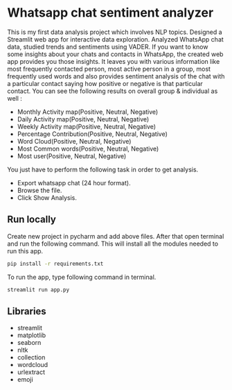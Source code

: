
# Whatsapp chat sentiment analyzer

This is my first data analysis project which involves NLP topics. Designed a Streamlit web app for interactive data exploration. Analyzed WhatsApp chat data, studied trends and sentiments using VADER. If you want to know some insights about your chats and contacts in WhatsApp, the created web app provides you those insights. It leaves you with various information like most frequently contacted person, most active person in a group, most frequently used words and also provides sentiment analysis of the chat with a particular contact saying how positive or negative is that particular contact.
You can see the following results on overall group & individual as well :

- Monthly Activity map(Positive, Neutral, Negative)
- Daily Activity map(Positive, Neutral, Negative)
- Weekly Activity map(Positive, Neutral, Negative)
- Percentage Contribution(Positive, Neutral, Negative)
- Word Cloud(Positive, Neutral, Negative)
- Most Common words(Positive, Neutral, Negative)
- Most user(Positive, Neutral, Negative)

You just have to perform the following task in order to get analysis.
- Export whatsapp chat (24 hour format).
- Browse the file.
- Click Show Analysis.


## Run locally

Create new project in pycharm and add above files. After that open terminal and run the following command. This will install all the modules needed to run this app. 

```bash
pip install -r requirements.txt
```

To run the app, type following command in terminal. 
```bash
streamlit run app.py
```

## Libraries

- streamlit
- matplotlib
- seaborn
- nltk
- collection
- wordcloud
- urlextract
- emoji



